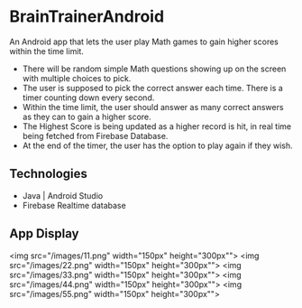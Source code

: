 # BrainTrainerAndroid
An Android app that lets the user play Math games to gain higher scores within the time limit.


* There will be random simple Math questions showing up on the screen with multiple choices to pick.
* The user is supposed to pick the correct answer each time. There is a timer counting down every second.
* Within the time limit, the user should answer as many correct answers as they can to gain a higher score.
* The Highest Score is being updated as a higher record is hit, in real time being fetched from Firebase Database.
* At the end of the timer, the user has the option to play again if they wish.



## Technologies
 * Java | Android Studio
 * Firebase Realtime database


## App Display
<img src="/images/11.png" width="150px" height="300px"">
<img src="/images/22.png" width="150px" height="300px"">
<img src="/images/33.png" width="150px" height="300px"">
<img src="/images/44.png" width="150px" height="300px"">
<img src="/images/55.png" width="150px" height="300px"">
